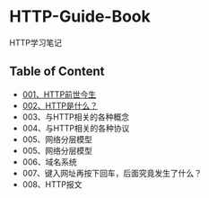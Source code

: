 # HTTP-Guide-Book
HTTP学习笔记

## Table of Content
* [001、HTTP前世今生](https://github.com/jiajunlin/HTTP-Guide-Book/issues/1)
* [002、HTTP是什么？](https://github.com/jiajunlin/HTTP-Guide-Book/issues/2)
* 003、与HTTP相关的各种概念
* 004、与HTTP相关的各种协议
* 005、网络分层模型
* 005、网络分层模型
* 006、域名系统
* 007、键入网址再按下回车，后面究竟发生了什么？
* 008、HTTP报文
